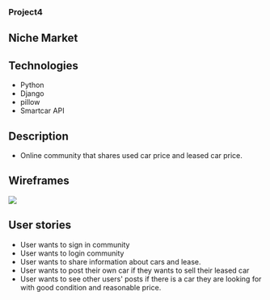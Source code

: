 ### Project4
## Niche Market

## Technologies

- Python
- Django
- pillow
- Smartcar API

## Description

- Online community that shares used car price and leased car price. 

## Wireframes

![](wireframe.png)

## User stories

- User wants to sign in community
- User wants to login community
- User wants to share information about cars and lease.
- User wants to post their own car if they wants to sell their leased car
- User wants to see other users' posts if there is a car they are looking for with good condition and reasonable price.


